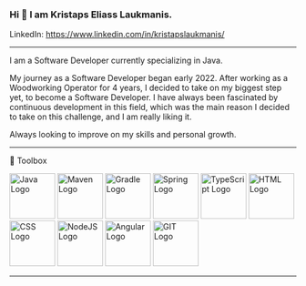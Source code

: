 ### Hi 👋 I am Kristaps Eliass Laukmanis.

LinkedIn: https://www.linkedin.com/in/kristapslaukmanis/

---

I am a Software Developer currently specializing in Java.

My journey as a Software Developer began early 2022. After working as a Woodworking Operator for 4 years, I decided to take on my biggest step yet, to become a Software Developer. I have always been fascinated by continuous development in this field, which was the main reason I decided to take on this challenge, and I am really liking it.

Always looking to improve on my skills and personal growth.

---

🧰 Toolbox

<img src="https://brandeps.com/logo-download/J/Java-logo-vector-01.svg" alt="Java Logo" width="80" height="80"/> <img src="https://www.svgrepo.com/show/354051/maven.svg" alt="Maven Logo" width="80" height="80"/> <img src="https://brandeps.com/icon-download/G/Gradle-icon-vector-01.svg" alt="Gradle Logo" width="80" height="80"/> <img src="https://brandeps.com/logo-download/S/Spring-logo-vector-01.svg" alt="Spring Logo" width="80" height="80"/> <img src="https://brandeps.com/logo-download/T/Typescript-logo-vector-02.svg" alt="TypeScript Logo" width="80" height="80"/> <img src="https://brandeps.com/icon-download/H/Html-5-icon-vector-01.svg" alt="HTML Logo" width="80" height="80"/> <img src="https://brandeps.com/logo-download/C/CSS-3-logo-vector-01.svg" alt="CSS Logo" width="80" height="80"/> <img src="https://brandeps.com/logo-download/N/Node-JS-logo-vector-01.svg" alt="NodeJS Logo" width="80" height="80"/> <img src="https://brandeps.com/icon-download/A/Angular-icon-vector-04.svg" alt="Angular Logo" width="80" height="80"/> <img src="https://brandeps.com/logo-download/G/Git-logo-vector-01.svg" alt="GIT Logo" width="80" height="80"/> 

---
